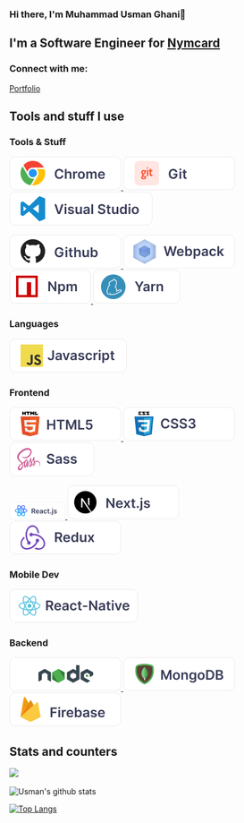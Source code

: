### Hi there, I'm Muhammad Usman Ghani👋

## I'm a Software Engineer for [Nymcard](https://nymcard.com/)

### Connect with me:
  <a href="https://my-portfolio-peach-seven.vercel.app/">
    Portfolio
  </a>
  
## Tools and stuff I use

### Tools & Stuff
<p align="left">
  <a href="#">
    <img src="images/Chrome.svg" alt="" style="vertical-align:top margin:6px 4px">
  </a>
  <a href="#">
    <img src="images/Git.svg" alt="" style="vertical-align:top margin:6px 4px">
  </a>
  <a href="#">
    <img src="images/Visual Studio.svg" alt="" style="vertical-align:top margin:6px 4px">
  </a>
</p>

<p align="left">
  <a href="#">
    <img src="images/Github.svg" alt="" style="vertical-align:top margin:6px 4px">
  </a>
  <a href="#">
    <img src="images/wp.svg" alt="" style="vertical-align:top margin:6px 4px">
  </a>
  <a href="#">
    <img src="images/npm.svg" alt="" style="vertical-align:top margin:6px 4px">
  </a>
  <a href="#">
    <img src="images/yarn.svg" alt="" style="vertical-align:top margin:6px 4px">
  </a>
</p>

### Languages
<p align="left">
  <a href="#">
    <img src="images/js.svg" alt="" style="vertical-align:top margin:6px 4px">
  </a> 
</p>

### Frontend
<p align="left">
   <a href="#">
     <img src="images/html.svg" alt="" style="vertical-align:top margin:6px 4px">
   </a>    
   <a href="#">
      <img src="images/css.svg" alt="" style="vertical-align:top margin:6px 4px">
   </a>  
   <a href="#">
      <img src="images/sass.svg" alt="" style="vertical-align:top margin:6px 4px">
   </a> 
</p>

<p align="left"> 
   <a href="#">
    <img src="images/react.png" alt="" style="vertical-align:top margin:6px 4px">
  </a> 
  <a href="#">
    <img src="images/next.svg" alt="" style="vertical-align:top margin:6px 4px">
  </a> 
   <a href="#">
     <img src="images/redux.svg" alt="" style="vertical-align:top margin:6px 4px">
   </a> 
</p>

### Mobile Dev
<p align="left">
  <a href="#">
    <img src="images/rn.svg" alt="" style="vertical-align:top margin:6px 4px">
  </a>
</p>

### Backend
<p align="left">
  <a href="#">
    <img src="images/node.svg" alt="" style="vertical-align:top margin:6px 4px">
  </a> 
   <a href="#">
    <img src="images/monogdb.svg" alt="" style="vertical-align:top margin:6px 4px">
   </a> 
   <a href="#">
    <img src="images/fb.svg" alt="" style="vertical-align:top margin:6px 4px">
   </a> 
</p>

## Stats and counters

![](https://komarev.com/ghpvc/?username=usmanghanidev)

![Usman's github stats](https://github-readme-stats.vercel.app/api?username=usmanghanidev&theme=react&show_icons=true)

[![Top Langs](https://github-readme-stats.vercel.app/api/top-langs/?username=usmanghanidev&layout=compact&theme=react)](https://github.com/anuraghazra/github-readme-stats)




